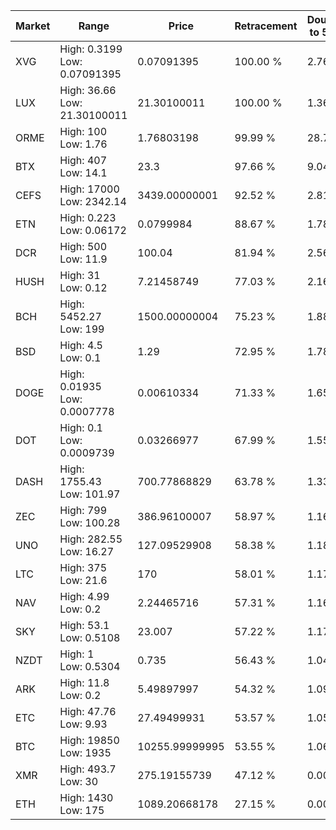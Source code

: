 | Market | Range | Price| Retracement | Doubles to 50% |
| --- | --- | --- | --- | --- |
| XVG | High: 0.3199<br />Low: 0.07091395 | 0.07091395 | 100.00 % | 2.76 |
| LUX | High: 36.66<br />Low: 21.30100011 | 21.30100011 | 100.00 % | 1.36 |
| ORME | High: 100<br />Low: 1.76 | 1.76803198 | 99.99 % | 28.78 |
| BTX | High: 407<br />Low: 14.1 | 23.3 | 97.66 % | 9.04 |
| CEFS | High: 17000<br />Low: 2342.14 | 3439.00000001 | 92.52 % | 2.81 |
| ETN | High: 0.223<br />Low: 0.06172 | 0.0799984 | 88.67 % | 1.78 |
| DCR | High: 500<br />Low: 11.9 | 100.04 | 81.94 % | 2.56 |
| HUSH | High: 31<br />Low: 0.12 | 7.21458749 | 77.03 % | 2.16 |
| BCH | High: 5452.27<br />Low: 199 | 1500.00000004 | 75.23 % | 1.88 |
| BSD | High: 4.5<br />Low: 0.1 | 1.29 | 72.95 % | 1.78 |
| DOGE | High: 0.01935<br />Low: 0.0007778 | 0.00610334 | 71.33 % | 1.65 |
| DOT | High: 0.1<br />Low: 0.0009739 | 0.03266977 | 67.99 % | 1.55 |
| DASH | High: 1755.43<br />Low: 101.97 | 700.77868829 | 63.78 % | 1.33 |
| ZEC | High: 799<br />Low: 100.28 | 386.96100007 | 58.97 % | 1.16 |
| UNO | High: 282.55<br />Low: 16.27 | 127.09529908 | 58.38 % | 1.18 |
| LTC | High: 375<br />Low: 21.6 | 170 | 58.01 % | 1.17 |
| NAV | High: 4.99<br />Low: 0.2 | 2.24465716 | 57.31 % | 1.16 |
| SKY | High: 53.1<br />Low: 0.5108 | 23.007 | 57.22 % | 1.17 |
| NZDT | High: 1<br />Low: 0.5304 | 0.735 | 56.43 % | 1.04 |
| ARK | High: 11.8<br />Low: 0.2 | 5.49897997 | 54.32 % | 1.09 |
| ETC | High: 47.76<br />Low: 9.93 | 27.49499931 | 53.57 % | 1.05 |
| BTC | High: 19850<br />Low: 1935 | 10255.99999995 | 53.55 % | 1.06 |
| XMR | High: 493.7<br />Low: 30 | 275.19155739 | 47.12 % | 0.00 |
| ETH | High: 1430<br />Low: 175 | 1089.20668178 | 27.15 % | 0.00 |
